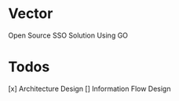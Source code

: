 # Vector

Open Source SSO Solution Using GO


# Todos
[x] Architecture Design
[] Information Flow Design


